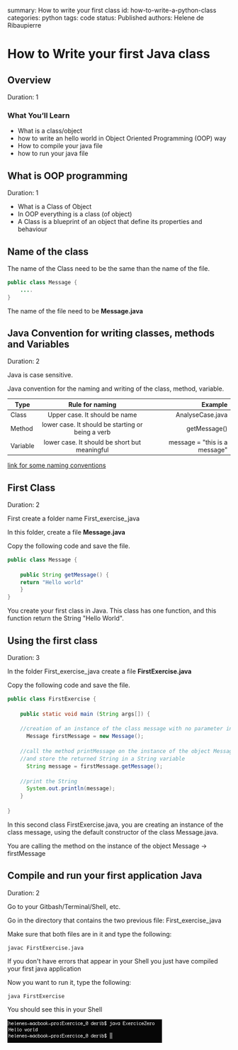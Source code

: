 summary: How to write your first class
id: how-to-write-a-python-class
categories: python
tags: code
status: Published 
authors: Helene de Ribaupierre

# How to Write your first Java class
<!-- ------------------------ -->
## Overview 
Duration: 1

### What You’ll Learn 

- What is a class/object
- how to write an hello world in Object Oriented Programming (OOP) way
- How to compile your java file
- how to run your java file

<!-- ------------------------ -->
## What is OOP programming
Duration: 1

- What is a Class of Object
- In OOP everything is a class (of object)
- A Class is a blueprint of an object that define its properties and behaviour

<!-- ------------------------ -->
## Name of the class
The name of the Class need to be the same than the name of the file.

```java
public class Message {
    ....
}
```
The name of the file need to be <b>Message.java</b>

<!-- ----------------------- -->
## Java Convention for writing classes, methods and Variables
Duration: 2

Java is case sensitive.

Java convention for the naming and writing of the class, method, variable. 

| Type      | Rule for naming         | Example  |
| ------------- |:-------------:| -----:|
| Class     | Upper case. It should be name | AnalyseCase.java |
| Method     | lower case. It should be starting or being a verb     |   getMessage() |
| Variable | lower case. It should be short but meaningful   |    message = "this is a message" |

[link for some naming conventions](https://www.oracle.com/java/technologies/javase/codeconventions-namingconventions.html)

<!-- ----------------------- -->
## First Class
Duration: 2

First create a folder name First_exercise_java

In this folder, create a file <b>Message.java</b>

Copy the following code and save the file. 

```java
public class Message {

	public String getMessage() {
	return "Hello world"
	}
}
```
You create your first class in Java. This class has one function, and this function return the String "Hello World".

<!-- ------------------------ -->
## Using the first class
Duration: 3

In the folder First_exercise_java create a file <b>FirstExercise.java</b>

Copy the following code and save the file. 

```java
public class FirstExercise {

	public static void main (String args[]) {
	
	//creation of an instance of the class message with no parameter in the signature of the constructor
      Message firstMessage = new Message();
      
	//call the method printMessage on the instance of the object Message
	//and store the returned String in a String variable
      String message = firstMessage.getMessage();
      
	//print the String
      System.out.println(message);
    }

}
```
In this second class FirstExercise.java, you are creating an instance of the class message, using the default constructor of the class Message.java.

You are calling the method on the instance of the object Message -> firstMessage

<!-- ------------------------ -->
## Compile and run your first application Java
Duration: 2

Go to your Gitbash/Terminal/Shell, etc.

Go in the directory that contains the two previous file: First_exercise_java

Make sure that both files are in it and type the following:

```shell
javac FirstExercise.java
```
If you don't have errors that appear in your Shell you just have compiled your first java application

Now you want to run it, type the following:

```shell
java FirstExercise
```

You should see this in your Shell

![First Message screenshot](assets/firstExemple/FirstMessageScreenShot.jpg)

